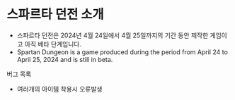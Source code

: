 스파르타 던전 소개
=============
* 스파르타 던전은 2024년 4월 24일에서 4월 25일까지의 기간 동안 제작한 게임이고 아직 베타 단계입니다.
* Spartan Dungeon is a game produced during the period from April 24 to April 25, 2024 and is still in beta.

버그 목록
*  여러개의 아이템 착용시 오류발생
